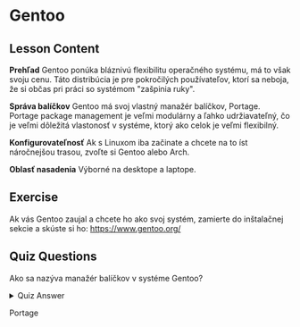 # Gentoo

## Lesson Content

<b>Prehľad</b>
Gentoo ponúka bláznivú flexibilitu operačného systému, má to však svoju cenu. Táto distribúcia je pre pokročilých používateľov, ktorí sa neboja, že si občas pri práci so systémom "zašpinia ruky".

<b>Správa balíčkov</b>
Gentoo má svoj vlastný manažér balíčkov, Portage. Portage package management je veľmi modulárny a ľahko udržiavateľný, čo je veľmi dôležitá vlastonosť v systéme, ktorý ako celok je veľmi flexibilný.

<b>Konfigurovateľnosť</b>
Ak s Linuxom iba začinate a chcete na to íst náročnejšou trasou, zvoľte si Gentoo alebo Arch.

<b>Oblasť nasadenia</b>
Výborné na desktope a laptope.

## Exercise

Ak vás Gentoo zaujal a chcete ho ako svoj systém, zamierte do inštalačnej sekcie a skúste si ho: <a href='https://www.gentoo.org/'>https://www.gentoo.org/</a>

## Quiz Questions

Ako sa nazýva manažér balíčkov v systéme Gentoo?

<details>
    <summary>Quiz Answer</summary>
</details>

Portage
